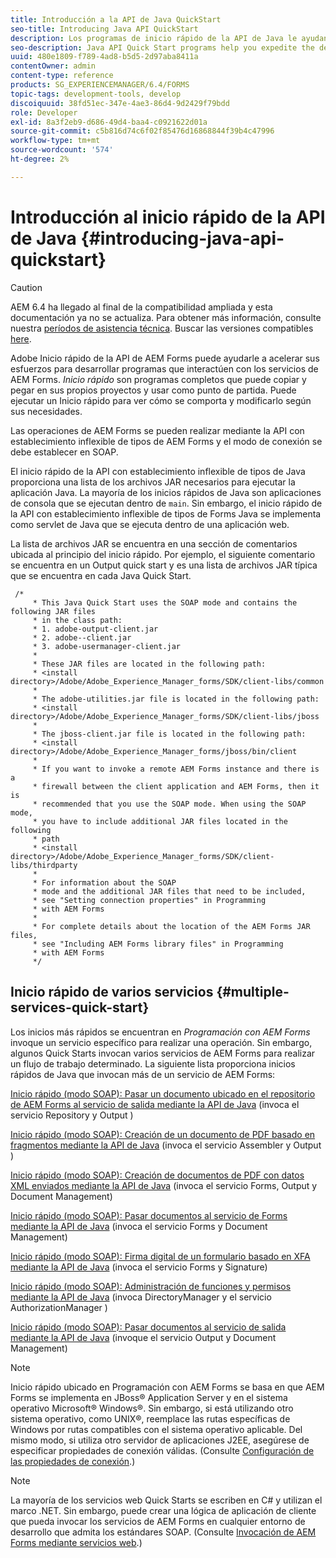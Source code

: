 ```yaml
---
title: Introducción a la API de Java QuickStart
seo-title: Introducing Java API QuickStart
description: Los programas de inicio rápido de la API de Java le ayudan a acelerar el desarrollo de programas que interactúan con los servicios de AEM Forms. Puede utilizar los programas de inicio rápido de la API de Java de su proyecto como punto de partida y personalizarlo.
seo-description: Java API Quick Start programs help you expedite the development of programs that interact with AEM Forms services. You can use the Java API Quick Start programs in your project as a starting point and customize it.
uuid: 480e1809-f789-4ad8-b5d5-2d97aba8411a
contentOwner: admin
content-type: reference
products: SG_EXPERIENCEMANAGER/6.4/FORMS
topic-tags: development-tools, develop
discoiquuid: 38fd51ec-347e-4ae3-86d4-9d2429f79bdd
role: Developer
exl-id: 8a3f2eb9-d686-49d4-baa4-c0921622d01a
source-git-commit: c5b816d74c6f02f85476d16868844f39b4c47996
workflow-type: tm+mt
source-wordcount: '574'
ht-degree: 2%

---
```


# Introducción al inicio rápido de la API de Java {#introducing-java-api-quickstart}

>[!CAUTION]
>
>AEM 6.4 ha llegado al final de la compatibilidad ampliada y esta documentación ya no se actualiza. Para obtener más información, consulte nuestra [períodos de asistencia técnica](https://helpx.adobe.com/es/support/programs/eol-matrix.html). Buscar las versiones compatibles [here](https://experienceleague.adobe.com/docs/).

Adobe Inicio rápido de la API de AEM Forms puede ayudarle a acelerar sus esfuerzos para desarrollar programas que interactúen con los servicios de AEM Forms. *Inicio rápido* son programas completos que puede copiar y pegar en sus propios proyectos y usar como punto de partida. Puede ejecutar un Inicio rápido para ver cómo se comporta y modificarlo según sus necesidades.

Las operaciones de AEM Forms se pueden realizar mediante la API con establecimiento inflexible de tipos de AEM Forms y el modo de conexión se debe establecer en SOAP.

El inicio rápido de la API con establecimiento inflexible de tipos de Java proporciona una lista de los archivos JAR necesarios para ejecutar la aplicación Java. La mayoría de los inicios rápidos de Java son aplicaciones de consola que se ejecutan dentro de `main`. Sin embargo, el inicio rápido de la API con establecimiento inflexible de tipos de Forms Java se implementa como servlet de Java que se ejecuta dentro de una aplicación web.

La lista de archivos JAR se encuentra en una sección de comentarios ubicada al principio del inicio rápido. Por ejemplo, el siguiente comentario se encuentra en un Output quick start y es una lista de archivos JAR típica que se encuentra en cada Java Quick Start.

```as3
 /* 
     * This Java Quick Start uses the SOAP mode and contains the following JAR files 
     * in the class path: 
     * 1. adobe-output-client.jar 
     * 2. adobe--client.jar 
     * 3. adobe-usermanager-client.jar 
     * 
     * These JAR files are located in the following path: 
     * <install directory>/Adobe/Adobe_Experience_Manager_forms/SDK/client-libs/common 
     * 
     * The adobe-utilities.jar file is located in the following path: 
     * <install directory>/Adobe/Adobe_Experience_Manager_forms/SDK/client-libs/jboss 
     * 
     * The jboss-client.jar file is located in the following path: 
     * <install directory>/Adobe/Adobe_Experience_Manager_forms/jboss/bin/client 
     * 
     * If you want to invoke a remote AEM Forms instance and there is a 
     * firewall between the client application and AEM Forms, then it is  
     * recommended that you use the SOAP mode. When using the SOAP mode,  
     * you have to include additional JAR files located in the following  
     * path 
     * <install directory>/Adobe/Adobe_Experience_Manager_forms/SDK/client-libs/thirdparty 
     * 
     * For information about the SOAP  
     * mode and the additional JAR files that need to be included,  
     * see "Setting connection properties" in Programming  
     * with AEM Forms 
     * 
     * For complete details about the location of the AEM Forms JAR files,  
     * see "Including AEM Forms library files" in Programming  
     * with AEM Forms 
     */
```

## Inicio rápido de varios servicios {#multiple-services-quick-start}

Los inicios más rápidos se encuentran en *Programación con AEM Forms* invoque un servicio específico para realizar una operación. Sin embargo, algunos Quick Starts invocan varios servicios de AEM Forms para realizar un flujo de trabajo determinado. La siguiente lista proporciona inicios rápidos de Java que invocan más de un servicio de AEM Forms:

[Inicio rápido (modo SOAP): Pasar un documento ubicado en el repositorio de AEM Forms al servicio de salida mediante la API de Java](/help/forms/developing/output-service-java-api-quick.md#quick-start-soap-mode-passing-a-document-located-in-the-repository-to-the-output-service-using-the-java-api) (invoca el servicio Repository y Output )

[Inicio rápido (modo SOAP): Creación de un documento de PDF basado en fragmentos mediante la API de Java](/help/forms/developing/output-service-java-api-quick.md#quick-start-soap-mode-creating-a-pdf-document-based-on-fragments-using-the-java-api) (invoca el servicio Assembler y Output )

[Inicio rápido (modo SOAP): Creación de documentos de PDF con datos XML enviados mediante la API de Java](/help/forms/developing/forms-service-api-quick-starts.md#quick-start-soap-mode-creating-pdf-documents-with-submitted-xml-data-using-the-java-api) (invoca el servicio Forms, Output y Document Management)

[Inicio rápido (modo SOAP): Pasar documentos al servicio de Forms mediante la API de Java](/help/forms/developing/forms-service-api-quick-starts.md#quick-start-soap-mode-passing-documents-to-the-forms-service-using-the-java-api) (invoca el servicio Forms y Document Management)

[Inicio rápido (modo SOAP): Firma digital de un formulario basado en XFA mediante la API de Java](/help/forms/developing/signature-service-java-api-quick.md#quick-start-soap-mode-digitally-signing-a-xfa-based-form-using-the-java-api) (invoca el servicio Forms y Signature)

[Inicio rápido (modo SOAP): Administración de funciones y permisos mediante la API de Java](/help/forms/developing/user-manager-java-api-quick.md#quick-start-soap-mode-managing-roles-and-permissions-using-the-java-api) (invoca DirectoryManager y el servicio AuthorizationManager )

[Inicio rápido (modo SOAP): Pasar documentos al servicio de salida mediante la API de Java](/help/forms/developing/output-service-java-api-quick.md#quick-start-soap-mode-passing-documents-to-the-output-service-using-the-java-api) (invoque el servicio Output y Document Management)

>[!NOTE]
>
>Inicio rápido ubicado en Programación con AEM Forms se basa en que AEM Forms se implementa en JBoss® Application Server y en el sistema operativo Microsoft® Windows®. Sin embargo, si está utilizando otro sistema operativo, como UNIX®, reemplace las rutas específicas de Windows por rutas compatibles con el sistema operativo aplicable. Del mismo modo, si utiliza otro servidor de aplicaciones J2EE, asegúrese de especificar propiedades de conexión válidas. (Consulte [Configuración de las propiedades de conexión](/help/forms/developing/invoking-aem-forms-using-java.md#setting-connection-properties).)

>[!NOTE]
>
>La mayoría de los servicios web Quick Starts se escriben en C# y utilizan el marco .NET. Sin embargo, puede crear una lógica de aplicación de cliente que pueda invocar los servicios de AEM Forms en cualquier entorno de desarrollo que admita los estándares SOAP. (Consulte [Invocación de AEM Forms mediante servicios web](/help/forms/developing/invoking-aem-forms-using-web.md#invoking-aem-forms-using-web-services).)
